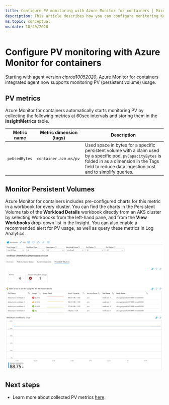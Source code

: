 ```yaml
---
title: Configure PV monitoring with Azure Monitor for containers | Microsoft Docs
description: This article describes how you can configure monitoring Kubernetes clusters with persistent volumes with Azure Monitor for containers.
ms.topic: conceptual
ms.date: 10/20/2020
---
```


# Configure PV monitoring with Azure Monitor for containers

Starting with agent version *ciprod10052020*, Azure Monitor for containers integrated agent now supports monitoring PV (persistent volume) usage.

## PV metrics

Azure Monitor for containers automatically starts monitoring PV by collecting the following metrics at 60sec intervals and storing them in the **InsightMetrics** table.

|Metric name |Metric dimension (tags) |Description |
|------------|------------------------|------------|
| `pvUsedBytes`|`container.azm.ms/pv`|Used space in bytes for a specific persistent volume with a claim used by a specific pod. `pvCapacityBytes` is folded in as a dimension in the Tags field to reduce data ingestion cost and to simplify queries.|

## Monitor Persistent Volumes

Azure Monitor for containers includes pre-configured charts for this metric in a workbook for every cluster. You can find the charts in the Persistent Volume tab of the **Workload Details** workbook directly from an AKS cluster by selecting Workbooks from the left-hand pane, and from the **View Workbooks** drop-down list in the Insight. You can also enable a recommended alert for PV usage, as well as query these metrics in Log Analytics.  

![Azure Monitor PV workload workbook example](./media/container-insights-persistent-volumes/pv-workload-example.PNG)

## Next steps

- Learn more about collected PV metrics [here](./container-insights-agent-config.md).
